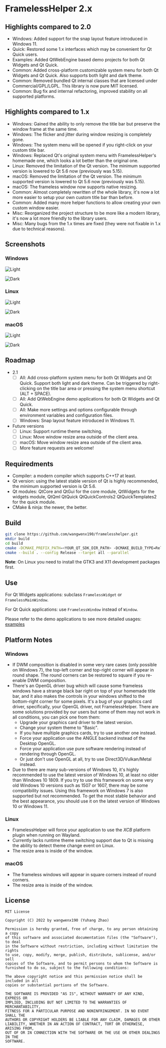 # FramelessHelper 2.x

## Highlights compared to 2.0

- Windows: Added support for the snap layout feature introduced in Windows 11.
- Quick: Restored some 1.x interfaces which may be convenient for Qt Quick users.
- Examples: Added QtWebEngine based demo projects for both Qt Widgets and Qt Quick.
- Common: Added cross-platform customizable system menu for both Qt Widgets and Qt Quick. Also supports both light and dark theme.
- Common: Removed bundled Qt internal classes that are licensed under Commercial/GPL/LGPL. This library is now pure MIT licensed.
- Common: Bug fix and internal refactoring, improved stability on all supported platforms.

## Highlights compared to 1.x

- Windows: Gained the ability to only remove the title bar but preserve the window frame at the same time.
- Windows: The flicker and jitter during window resizing is completely gone.
- Windows: The system menu will be opened if you right-click on your custom title bar.
- Windows: Replaced Qt's original system menu with FramelessHelper's homemade one, which looks a lot better than the original one.
- Linux: Removed the limitation of the Qt version. The minimum supported version is lowered to Qt 5.6 now (previously was 5.15).
- macOS: Removed the limitation of the Qt version. The minimum supported version is lowered to Qt 5.6 now (previously was 5.15).
- macOS: The frameless window now supports native resizing.
- Common: Almost completely rewritten of the whole library, it's now a lot more easier to setup your own custom title bar than before.
- Common: Added many more helper functions to allow creating your own custom window easier.
- Misc: Reorganized the project structure to be more like a modern library, it's now a lot more friendly to the library users.
- Misc: Many bugs from the 1.x times are fixed (they were not fixable in 1.x due to technical reasons).

## Screenshots

### Windows

![Light](./doc/win_light.png)

![Dark](./doc/win_dark.png)

### Linux

![Light](./doc/linux_light.png)

![Dark](./doc/linux_dark.png)

### macOS

![Light](./doc/mac_light.png)

![Dark](./doc/mac_dark.png)

## Roadmap

- 2.1
  - [ ] All: Add cross-platform system menu for both Qt Widgets and Qt Quick. Support both light and dark theme. Can be triggered by right-clicking on the title bar area or pressing the system menu shortcut (ALT + SPACE).
  - [ ] All: Add QtWebEngine demo applications for both Qt Widgets and Qt Quick.
  - [ ] All: Make more settings and options configurable through environment variables and configuration files.
  - [ ] Windows: Snap layout feature introduced in Windows 11.
- Future versions
  - [ ] Linux: Support runtime theme switching.
  - [ ] Linux: Move window resize area outside of the client area.
  - [ ] macOS: Move window resize area outside of the client area.
  - [ ] More feature requests are welcome!

## Requiredments

- Compiler: a modern compiler which supports C++17 at least.
- Qt version: using the latest stable version of Qt is highly recommended, the minimum supported version is Qt 5.6.
- Qt modules: QtCore and QtGui for the core module, QtWidgets for the widgets module, QtQml QtQuick QtQuickControls2 QtQuickTemplates2 for the quick module.
- CMake & ninja: the newer, the better.

## Build

```bash
git clone https://github.com/wangwenx190/framelesshelper.git
mkdir build
cd build
cmake -DCMAKE_PREFIX_PATH=<YOUR_QT_SDK_DIR_PATH> -DCMAKE_BUILD_TYPE=Release -GNinja ../framelesshelper
cmake --build . --config Release --target all --parallel
```

**Note**: On Linux you need to install the GTK3 and X11 development packages first.

## Use

For Qt Widgets applications: subclass `FramelessWidget` or `FramelessMainWindow`.

For Qt Quick applications: use `FramelessWindow` instead of `Window`.

Please refer to the demo applications to see more detailed usages: [examples](./examples/)

## Platform Notes

### Windows

- If DWM composition is disabled in some very rare cases (only possible on Windows 7), the top-left corner and top-right corner will appear in round shape. The round corners can be restored to square if you re-enable DWM composition.
- There's an OpenGL driver bug which will cause some frameless windows have a strange black bar right on top of your homemade title bar, and it also makes the controls in your windows shifted to the bottom-right corner for some pixels. It's a bug of your graphics card driver, specifically, your OpenGL driver, not FramelessHelper. There are some solutions provided by our users but some of them may not work in all conditions, you can pick one from them:
  - Upgrade your graphics card driver to the latest version.
  - Change your system theme to "Basic".
  - If you have multiple graphics cards, try to use another one instead.
  - Force your application use the ANGLE backend instead of the Desktop OpenGL.
  - Force your application use pure software rendering instead of rendering through OpenGL.
  - Or just don't use OpenGL at all, try to use Direct3D/Vulkan/Metal instead.
- Due to there are many sub-versions of Windows 10, it's highly recommended to use the latest version of Windows 10, at least no older than Windows 10 1809. If you try to use this framework on some very old Windows 10 versions such as 1507 or 1607, there may be some compatibility issues. Using this framework on Windows 7 is also supported but not recommended. To get the most stable behavior and the best appearance, you should use it on the latest version of Windows 10 or Windows 11.

### Linux

- FramelessHelper will force your application to use the _XCB_ platform plugin when running on Wayland.
- Currently lacks runtime theme switching support due to Qt is missing the ability to detect theme change event on Linux.
- The resize area is inside of the window.

### macOS

- The frameless windows will appear in square corners instead of round corners.
- The resize area is inside of the window.

## License

```text
MIT License

Copyright (C) 2022 by wangwenx190 (Yuhang Zhao)

Permission is hereby granted, free of charge, to any person obtaining a copy
of this software and associated documentation files (the "Software"), to deal
in the Software without restriction, including without limitation the rights
to use, copy, modify, merge, publish, distribute, sublicense, and/or sell
copies of the Software, and to permit persons to whom the Software is
furnished to do so, subject to the following conditions:

The above copyright notice and this permission notice shall be included in all
copies or substantial portions of the Software.

THE SOFTWARE IS PROVIDED "AS IS", WITHOUT WARRANTY OF ANY KIND, EXPRESS OR
IMPLIED, INCLUDING BUT NOT LIMITED TO THE WARRANTIES OF MERCHANTABILITY,
FITNESS FOR A PARTICULAR PURPOSE AND NONINFRINGEMENT. IN NO EVENT SHALL THE
AUTHORS OR COPYRIGHT HOLDERS BE LIABLE FOR ANY CLAIM, DAMAGES OR OTHER
LIABILITY, WHETHER IN AN ACTION OF CONTRACT, TORT OR OTHERWISE, ARISING FROM,
OUT OF OR IN CONNECTION WITH THE SOFTWARE OR THE USE OR OTHER DEALINGS IN THE
SOFTWARE.
```
